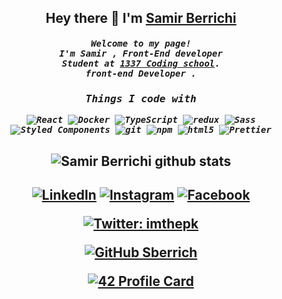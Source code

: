 <h2 align="center"> <b>Hey there 👋 I'm <a href="https://www.linkedin.com/in/samirberrichi/" target="_blank" >Samir Berrichi</a></b></h2>
  

  
<h5 align="center">
<samp>
Welcome to my page!<br/>
I'm Samir , Front-End developer<br/>
Student at <a href="https://1337.ma/" target="_blank">1337 Coding school</a>.<br/>
front-end Developer </a>.
<br/>
  <h3>Things I code with</h3>
<p>
  <img alt="React" src="https://img.shields.io/badge/-React-45b8d8?style=flat-square&logo=react&logoColor=white" />
  <img alt="Docker" src="https://img.shields.io/badge/-Docker-46a2f1?style=flat-square&logo=docker&logoColor=white" />
  <img alt="TypeScript" src="https://img.shields.io/badge/-TypeScript-007ACC?style=flat-square&logo=typescript&logoColor=white" />
  <img alt="redux" src="https://img.shields.io/badge/-Redux-764ABC?style=flat-square&logo=redux&logoColor=white" />
  <img alt="Sass" src="https://img.shields.io/badge/-Sass-CC6699?style=flat-square&logo=sass&logoColor=white" />
  <img alt="Styled Components" src="https://img.shields.io/badge/-Styled_Components-db7092?style=flat-square&logo=styled-components&logoColor=white" />
  <img alt="git" src="https://img.shields.io/badge/-Git-F05032?style=flat-square&logo=git&logoColor=white" />
  <img alt="npm" src="https://img.shields.io/badge/-NPM-CB3837?style=flat-square&logo=npm&logoColor=white" />
  <img alt="html5" src="https://img.shields.io/badge/-HTML5-E34F26?style=flat-square&logo=html5&logoColor=white" />
  <img alt="Prettier" src="https://img.shields.io/badge/-Prettier-F7B93E?style=flat-square&logo=prettier&logoColor=white" />
</p>

</samp>
</h5>
<h2 align="center">
  
<img align='center' src='https://github-readme-stats.vercel.app/api?username=sberrich&hide_title=false&show_icons=true&include_all_commits=true&count_private=true&theme=buefy' alt='Samir Berrichi github stats'>
</h2>
<h2 align="center">
<a  href="https://www.linkedin.com/in/samirberrichi/" target="_blank"><img src="https://img.shields.io/badge/LinkedIn-%230077B5.svg?&style=flat-square&logo=linkedin&logoColor=white" alt="LinkedIn"></a>
<a  href="https://instagram.com/berrichi_samir" target="_blank"><img src="https://img.shields.io/badge/Instagram-%23E4405F.svg?&style=flat-square&logo=instagram&logoColor=white" alt="Instagram"></a>
<a  href="https://www.facebook.com/" target="_blank"><img src="https://img.shields.io/badge/Facebook-%231877F2.svg?&style=flat-square&logo=facebook&logoColor=white" alt="Facebook"></a>
  


[![Twitter: imthepk](https://img.shields.io/twitter/follow/berrichisamir?style=social)](https://twitter.com/berrichisamir)
  
[![GitHub Sberrich](https://img.shields.io/github/followers/Ysrbolles?label=follow&style=social)](https://github.com/Sberrich)
  
[![42 Profile Card](https://1337-readme.vercel.app/api/profile?cursus=42&dark=true&email=hide&login=sberrich)](https://github.com/mohouyizme/1337-readme)
  
</h2>
<br/>
<br/>

<br/>
<br/>

